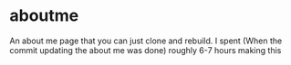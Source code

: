 # aboutme
An about me page that you can just clone and rebuild. I spent (When the commit updating the about me was done) roughly 6-7 hours making this
